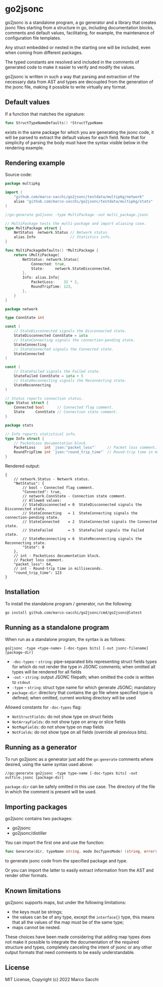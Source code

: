 # go2jsonc

go2jsonc is a standalone program, a go generator and a library that creates
jsonc files starting from a structure in go, including documentation blocks,
comments and default values, facilitating, for example, the maintenance of
configuration file templates.

Any struct embedded or nested in the starting one will be included, even when
coming from different packages.

The typed constants are resolved and included in the comments of generated
code to make it easier to verify and modify the values.

go2jsonc is written in such a way that parsing and extraction of the necessary
data from AST and types are decoupled from the generation of the jsonc file, 
making it possible to write virtually any format.

## Default values

If a function that matches the signature:

```go
func StructTypeNameDefaults() *StructTypeName
```

exists in the same package for which you are generating the jsonc code, it
will be parsed to extract the default values for each field. Note that for
simplicity of parsing the body must have the syntax visible below in the
rendering example.

## Rendering example

Source code:

```go
package multipkg

import (
    "github.com/marco-sacchi/go2jsonc/testdata/multipkg/network"
    alias "github.com/marco-sacchi/go2jsonc/testdata/multipkg/stats"
)

//go:generate go2jsonc -type MultiPackage -out multi_package.jsonc

// MultiPackage tests the multi-package and import aliasing case.
type MultiPackage struct {
    NetStatus  network.Status // Network status.
    alias.Info                // Statistics info.
}

func MultiPackageDefaults() *MultiPackage {
    return &MultiPackage{
        NetStatus: network.Status{
            Connected: true,
            State:     network.StateDisconnected,
        },
        Info: alias.Info{
            PacketLoss:    32 * 2,
            RoundTripTime: 123,
        },
    }
}
```

```go
package network

type ConnState int

const (
    // StateDisconnected signals the Disconnected state.
    StateDisconnected ConnState = iota
    // StateConnecting signals the connection-pending state.
    StateConnecting
    // StateConnected signals the Connected state.
    StateConnected
)

const (
    // StateFailed signals the Failed state.
    StateFailed ConnState = iota + 5
    // StateReconnecting signals the Reconnecting state.
    StateReconnecting
)

// Status reports connection status.
type Status struct {
    Connected bool      // Connected flag comment.
    State     ConnState // Connection state comment.
}
```

```go
package stats

// Info reports statistical info.
type Info struct {
    // PacketLoss documentation block.
    PacketLoss    int `json:"packet_loss"`     // Packet loss comment.
    RoundTripTime int `json:"round_trip_time"` // Round-trip time in milliseconds.
}
```

Rendered output:

```json5
{
    // network.Status - Network status.
    "NetStatus": {
        // bool - Connected flag comment.
        "Connected": true,
        // network.ConnState - Connection state comment.
        // Allowed values:
        // StateDisconnected = 0  StateDisconnected signals the Disconnected state.
        // StateConnecting   = 1  StateConnecting signals the connection-pending state.
        // StateConnected    = 2  StateConnected signals the Connected state.
        // StateFailed       = 5  StateFailed signals the Failed state.
        // StateReconnecting = 6  StateReconnecting signals the Reconnecting state.
        "State": 0
    },
    // int - PacketLoss documentation block.
    // Packet loss comment.
    "packet_loss": 64,
    // int - Round-trip time in milliseconds.
    "round_trip_time": 123
}
```

## Installation

To install the standalone program / generator, run the following:

```shell
go install github.com/marco-sacchi/go2jsonc/cmd/go2jsonc@latest
```

## Running as a standalone program

When run as a standalone program, the syntax is as follows:

```shell
go2jsonc -type <type-name> [-doc-types bits] [-out jsonc-filename] [package-dir]
```

- `-doc-types` - `string`: pipe-separated bits representing struct fields types
  for which do not render the type in JSONC comments; when omitted all types
  will be rendered for all fields
- `-out` - `string`: output JSONC filepath; when omitted the code is written
  to `stdout`
- `-type` - `string`: struct type name for which generate JSONC; mandatory
- `package-dir`: directory that contains the go file where specified type is 
  defined; when omitted, current working directory will be used

Allowed constants for `-doc-types` flag:

- `NotStructFields`: do not show type on struct fields
- `NotArrayFields`: do not show type on array or slice fields
- `NotMapFields`: do not show type on map fields
- `NotFields`: do not show type on all fields (override all previous bits).

## Running as a generator

To run go2jsonc as a generator just add the `go:generate` comments where
desired, using the same syntax used above:

```
//go:generate go2jsonc -type type-name [-doc-types bits] -out outfile.jsonc [package-dir]
```

`package-dir` can be safely omitted in this use case. The directory of the file
in which the comment is present will be used.

## Importing packages

go2jsonc contains two packages:

- go2jsonc
- go2jsonc/distiller

You can import the first one and use the function:

```go
func Generate(dir, typeName string, mode DocTypesMode) (string, error)
```

to generate jsonc code from the specified package and type.

Or you can import the latter to easily extract information from the AST and
render other formats.

## Known limitations

go2jsonc supports maps, but under the following limitations:

- the keys must be strings;
- the values can be of any type, except the `interface{}` type, this means
  that all the values of the map must be of the same type;
- maps cannot be nested.

These choices have been made considering that adding map types does not make
it possible to integrate the documentation of the required structure and types,
completely canceling the intent of jsonc or any other output formats that need
comments to be easily understandable.

## License

MIT License, Copyright (c) 2022 Marco Sacchi
